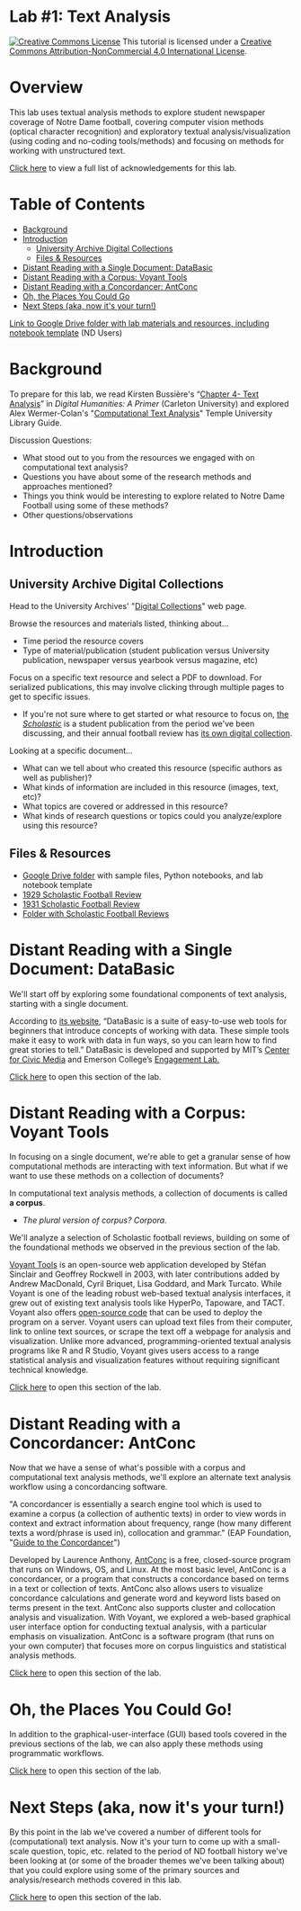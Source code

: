 # Lab #1: Text Analysis

<a href="http://creativecommons.org/licenses/by-nc/4.0/" rel="license"><img style="border-width: 0;" src="https://i.creativecommons.org/l/by-nc/4.0/88x31.png" alt="Creative Commons License" /></a>
This tutorial is licensed under a <a href="http://creativecommons.org/licenses/by-nc/4.0/" rel="license">Creative Commons Attribution-NonCommercial 4.0 International License</a>.

# Overview

This lab uses textual analysis methods to explore student newspaper coverage of Notre Dame football, covering computer vision methods (optical character recognition) and exploratory textual analysis/visualization (using coding and no-coding tools/methods) and focusing on methods for working with unstructured text.

[Click here](https://github.com/kwaldenphd/football-text-analysis/blob/main/acknowledgements.md) to view a full list of acknowledgements for this lab.

# Table of Contents

- [Background](#background)
- [Introduction](#introduction)
  * [University Archive Digital Collections](#university-archive-digital-collections)
  * [Files & Resources](#files--resources)
- [Distant Reading with a Single Document: DataBasic](#distant-reading-with-a-single-document-databasic)
- [Distant Reading with a Corpus: Voyant Tools](#distant-reading-with-a-corpus-voyant-tools)
- [Distant Reading with a Concordancer: AntConc](#distant-reading-with-a-concordancer-antconc)
- [Oh, the Places You Could Go](#oh-the-places-you-could-go)
- [Next Steps (aka, now it's your turn!)](#next-steps-aka-now-its-your-turn)

[Link to Google Drive folder with lab materials and resources, including notebook template](https://drive.google.com/drive/folders/1lvk2Vwah6ZZ69WC6TTbGZUIgXCqYSBi7?usp=drive_link) (ND Users)

# Background

To prepare for this lab, we read Kirsten Bussière's “[Chapter 4- Text Analysis](https://web.archive.org/web/20220831021739/https://carletonu.pressbooks.pub/digh5000/chapter/chapter-4-text-analysis/)” in *Digital Humanities: A Primer* (Carleton University) and explored Alex Wermer-Colan's "[Computational Text Analysis](https://guides.temple.edu/corpusanalysis)" Temple University Library Guide.

Discussion Questions:
- What stood out to you from the resources we engaged with on computational text analysis?
- Questions you have about some of the research methods and approaches mentioned?
- Things you think would be interesting to explore related to Notre Dame Football using some of these methods?
- Other questions/observations

# Introduction

## University Archive Digital Collections

Head to the University Archives' "[Digital Collections](http://archives.nd.edu/digital/)" web page.

Browse the resources and materials listed, thinking about...
- Time period the resource covers
- Type of material/publication (student publication versus University publication, newspaper versus yearbook versus magazine, etc)

Focus on a specific text resource and select a PDF to download. For serialized publications, this may involve clicking through multiple pages to get to specific issues.
- If you're not sure where to get started or what resource to focus on, [the *Scholastic*](http://archives.nd.edu/Scholastic/) is a student publication from the period we've been discussing, and their annual football review has [its own digital collection](http://archives.nd.edu/Football/).

Looking at a specific document...
- What can we tell about who created this resource (specific authors as well as publisher)?
- What kinds of information are included in this resource (images, text, etc)?
- What topics are covered or addressed in this resource?
- What kinds of research questions or topics could you analyze/explore using this resource?

## Files & Resources

- [Google Drive folder](https://drive.google.com/drive/folders/1lvk2Vwah6ZZ69WC6TTbGZUIgXCqYSBi7?usp=drive_link) with sample files, Python notebooks, and lab notebook template
- [1929 Scholastic Football Review](https://drive.google.com/file/d/1FSFr-T1H6UX3SMKysSwjPrU3lUa7UMpD/view?usp=drive_link)
- [1931 Scholastic Football Review](https://drive.google.com/file/d/1cPcY6mXNLcXUoL27v3BxlMgNkB4pS4rT/view?usp=drive_link)
- [Folder with Scholastic Football Reviews](https://drive.google.com/drive/folders/1zK99DK_Cd-w9tu2u2M5vlAOSidZYdVTd?usp=drive_link)

# Distant Reading with a Single Document: DataBasic

We'll start off by exploring some foundational components of text analysis, starting with a single document.

According to [its website,](https://databasic.io) “DataBasic is a suite of easy-to-use web tools for beginners that introduce concepts of working with data. These simple tools make it easy to work with data in fun ways, so you can learn how to find great stories to tell.” DataBasic is developed and supported by MIT’s [Center for Civic Media](https://civic.mit.edu/) and Emerson College’s [Engagement Lab.](https://elab.emerson.edu/) 

[Click here](https://github.com/kwaldenphd/football-text-analysis/blob/main/data-basic.md) to open this section of the lab.

# Distant Reading with a Corpus: Voyant Tools

In focusing on a single document, we're able to get a granular sense of how computational methods are interacting with text information. But what if we want to use these methods on a collection of documents?

In computational text analysis methods, a collection of documents is called **a corpus**.
- *The plural version of corpus? Corpora.*

We'll analyze a selection of Scholastic football reviews, building on some of the foundational methods we observed in the previous section of the lab.

<a href="http://voyant-tools.org/">Voyant Tools</a> is an open-source web application developed by Stéfan Sinclair and Geoffrey Rockwell in 2003, with later contributions added by Andrew MacDonald, Cyril Briquet, Lisa Goddard, and Mark Turcato. While Voyant is one of the leading robust web-based textual analysis interfaces, it grew out of existing text analysis tools like HyperPo, Tapoware, and TACT. Voyant also offers <a href="https://github.com/sgsinclair/Voyant">open-source code</a> that can be used to deploy the program on a server. Voyant users can upload text files from their computer, link to online text sources, or scrape the text off a webpage for analysis and visualization. Unlike more advanced, programming-oriented textual analysis programs like R and R Studio, Voyant gives users access to a range statistical analysis and visualization features without requiring significant technical knowledge.

[Click here](https://github.com/kwaldenphd/football-text-analysis/blob/main/voyant-tools.md) to open this section of the lab.

# Distant Reading with a Concordancer: AntConc

Now that we have a sense of what's possible with a corpus and computational text analysis methods, we'll explore an alternate text analysis workflow using a concordancing software.

"A concordancer is essentially a search engine tool which is used to examine a corpus (a collection of authentic texts) in order to view words in context and extract information about frequency, range (how many different texts a word/phrase is used in), collocation and grammar." (EAP Foundation, "[Guide to the Concordancer](https://www.eapfoundation.com/guides/concordancer/)")

Developed by Laurence Anthony, <a href="http://www.laurenceanthony.net/software/antconc/">AntConc</a> is a free, closed-source program that runs on Windows, OS, and Linux. At the most basic level, AntConc is a concordancer, or a program that constructs a concordance based on terms in a text or collection of texts. AntConc also allows users to visualize concordance calculations and generate word and keyword lists based on terms present in the text. AntConc also supports cluster and collocation analysis and visualization. With Voyant, we explored a web-based graphical user interface option for conducting textual analysis, with a particular emphasis on visualization. AntConc is a software program (that runs on your own computer) that focuses more on corpus linguistics and statistical analysis methods.

[Click here](https://github.com/kwaldenphd/football-text-analysis/blob/main/antconc.md) to open this section of the lab.

# Oh, the Places You Could Go!

In addition to the graphical-user-interface (GUI) based tools covered in the previous sections of the lab, we can also apply these methods using programmatic workflows.

[Click here](https://github.com/kwaldenphd/football-text-analysis/blob/main/programming-workflows.md) to open this section of the lab.

# Next Steps (aka, now it's your turn!)

By this point in the lab we've covered a number of different tools for (computational) text analysis. Now it's your turn to come up with a small-scale question, topic, etc. related to the period of ND football history we've been looking at (or some of the broader themes we've been talking about) that you could explore using some of the primary sources and analysis/research methods covered in this lab.

[Click here](https://github.com/kwaldenphd/football-text-analysis/blob/main/next-steps.md) to open this section of the lab.
